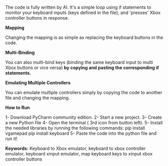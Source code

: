 The code is fully written by AI. It's a simple loop using if statements to monitor your keyboard inputs (keys defined in the file), and 'presses' Xbox controller buttons in response. 

**Mapping**

Changing the mapping is as simple as replacing the keyboard buttons in the code. 

**Multi-Binding**

You can also multi-bind keys (binding the same keyboard input to multi Xbox buttons or vice versa) **by copying and pasting the corresponding if statements.**

**Emulating Multiple Controllers**

You can emulate multiple controllers simply by copying the code to another file and changing the mapping.

**How to Run**

1- Download PyCharm community edition.
2- Start a new project.
3- Create a new Python file
4- Open the terminal ( 3rd icon from button left).
5- Install the needed libraries by running the following commands:
pip install vgamepad
pip install keyboard
5- Paste the code into the python file and run it!

**Keywords:** Keyboard to Xbox emulator, keyboard to xbox controller emulator, keyboard xinput emulator, map keyboard keys to xinput xbox controller buttons
